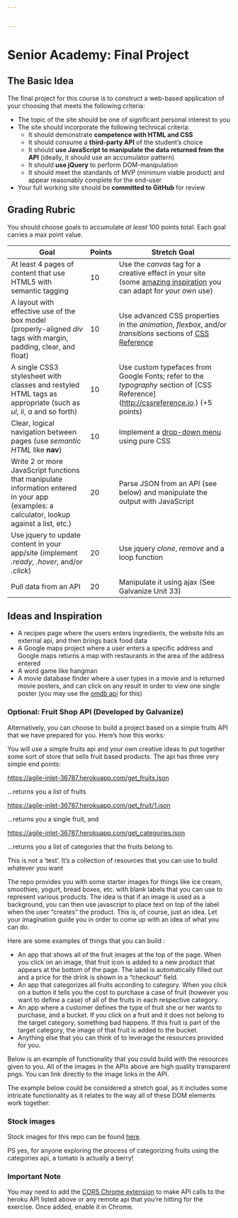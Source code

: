 ```yaml
---


---
```


<h1 id="senior-academy-final-project">Senior Academy: Final Project</h1>
<h2 id="the-basic-idea">The Basic Idea</h2>
<p>The final project for this course is to construct a web-based application of your choosing that meets the following criteria:</p>
<ul>
<li>The topic of the site should be one of significant personal interest to you</li>
<li>The site should incorporate the following technical criteria:
<ul>
<li>It should demonstrate <strong>competence with HTML and CSS</strong></li>
<li>It should consume a <strong>third-party API</strong> of the student’s choice</li>
<li>It should <strong>use JavaScript to manipulate the data returned from the API</strong> (ideally, it should use an accumulator pattern)</li>
<li>It should <strong>use jQuery</strong> to perform DOM-manipulation</li>
<li>It should meet the standards of MVP (minimum viable product) and appear reasonably complete for the end-user</li>
</ul>
</li>
<li>Your full working site should be <strong>committed to GitHub</strong> for review</li>
</ul>
<h2 id="grading-rubric">Grading Rubric</h2>
<p>You should choose goals to accumulate <em>at least</em> 100 points total. Each goal carries a max point value.</p>

<table>
<thead>
<tr>
<th>Goal</th>
<th>Points</th>
<th>Stretch Goal</th>
</tr>
</thead>
<tbody>
<tr>
<td>At least 4 pages of content that use HTML5 with semantic tagging</td>
<td>10</td>
<td>Use the <em>canvas</em> tag for a creative effect in your site (some <a href="https://www.sanwebe.com/2015/01/html5-canvas-examples">amazing inspiration</a> you can adapt for your own use)</td>
</tr>
<tr>
<td>A layout with effective use of the box model (properly-aligned <em>div</em> tags with margin, padding, clear, and float)</td>
<td>10</td>
<td>Use advanced CSS properties in the <em>animation</em>, <em>flexbox</em>, and/or <em>transitions</em> sections of <a href="http://cssreference.io.">CSS Reference</a></td>
</tr>
<tr>
<td>A single CSS3 stylesheet with classes and restyled HTML tags as appropriate (such as <em>ul</em>, <em>li</em>, <em>a</em> and so forth)</td>
<td>10</td>
<td>Use custom typefaces from Google Fonts; refer to the <em>typography</em> section of [CSS Reference] (<a href="http://cssreference.io">http://cssreference.io</a>.) (+5 points)</td>
</tr>
<tr>
<td>Clear, logical navigation between pages (use <em>semantic HTML</em> like <strong>nav</strong>)</td>
<td>10</td>
<td>Implement a <a href="https://codepen.io/philhoyt/pen/ujHzd">drop-down menu</a> using pure CSS</td>
</tr>
<tr>
<td>Write 2 or more JavaScript functions that manipulate information entered in your app (examples: a calculator, lookup against a list, etc.)</td>
<td>20</td>
<td>Parse JSON from an API (see below) and manipulate the output with JavaScript</td>
</tr>
<tr>
<td>Use jquery to update content in your app/site (implement <em>.ready</em>, <em>.hover</em>, and/or <em>.click</em>)</td>
<td>20</td>
<td>Use jquery <em>clone</em>, <em>remove</em> and a loop function</td>
</tr>
<tr>
<td>Pull data from an API</td>
<td>20</td>
<td>Manipulate it using ajax (See Galvanize Unit 33)</td>
</tr>
</tbody>
</table><h2 id="ideas-and-inspiration">Ideas and Inspiration</h2>
<ul>
<li>A recipes page where the users enters ingredients, the website hits an external api, and then brings back food data</li>
<li>A Google maps project where a user enters a specific address and Google maps returns a map with restaurants in the area of the address entered</li>
<li>A word game like hangman</li>
<li>A movie database finder where a user types in a movie and is returned movie posters, and can click on any result in order to view one single poster (you may use the <a href="https://www.omdbapi.com/">omdb api</a> for this)</li>
</ul>
<h3 id="optional-fruit-shop-api-developed-by-galvanize">Optional: Fruit Shop API (Developed by Galvanize)</h3>
<p>Alternatively, you can choose to build a project based on a simple fruits API that we have prepared for you. Here’s how this works:</p>
<p>You will use a simple fruits api and your own creative ideas to put together some sort of store that sells fruit based products. The api has three very simple end points:</p>
<p><a href="https://agile-inlet-36787.herokuapp.com/get_fruits.json">https://agile-inlet-36787.herokuapp.com/get_fruits.json</a></p>
<p>…returns you a list of fruits</p>
<p><a href="https://agile-inlet-36787.herokuapp.com/get_fruit/1.json">https://agile-inlet-36787.herokuapp.com/get_fruit/1.json</a></p>
<p>…returns you a single fruit, and</p>
<p><a href="https://agile-inlet-36787.herokuapp.com/get_categories.json">https://agile-inlet-36787.herokuapp.com/get_categories.json</a></p>
<p>…returns you a list of categories that the fruits belong to.</p>
<p>This is not a ‘test’. It’s a collection of resources that you can use to build whatever you want</p>
<p>The repo provides you with some starter images for things like ice cream, smoothies, yogurt, bread boxes, etc. with blank labels that you can use to represent various products. The idea is that if an image is used as a background, you can then use javascript to place text on top of the label when the user “creates” the product. This is, of course, just an idea. Let your imagination guide you in order to come up with an idea of what you can do.</p>
<p>Here are some examples of things that you can build :</p>
<ul>
<li>An app that shows all of the fruit images at the top of the page. When you click on an image, that fruit icon is added to a new product that appears at the bottom of the page. The label is automatically filled out and a price for the drink is shown in a “checkout” field.</li>
<li>An app that categorizes all fruits according to category. When you click on a button it tells you the cost to purchase a case of fruit (however you want to define a case) of all of the fruits in each respective category.</li>
<li>An app where a customer defines the type of fruit she or her wants to purchase, and a bucket. If you click on a fruit and it does not belong to the target category, something bad happens. If this fruit is part of the target category, the image of that fruit is added to the bucket.</li>
<li>Anything else that you can think of to leverage the resources provided for you.</li>
</ul>
<p>Below is an example of functionality that you could build with the resources given to you. All of the images in the APIs above are high quality transparent pngs. You can link directly to the image links in the API.</p>
<p>The example below could be considered a stretch goal, as it includes some intricate functionality as it relates to the way all of these DOM elements work together:</p>
<h3 id="stock-images">Stock images</h3>
<p>Stock images for this repo can be found <a href="https://learn.galvanize.com/gSchool/javascript-curriculum/fundamentals/160_Final_Project/fruit_store_images/stock.md">here</a>.</p>
<p>PS yes, for anyone exploring the process of categorizing fruits using the categories api, a tomato is actually a berry!</p>
<h3 id="important-note">Important Note</h3>
<p>You may need to add the <a href="https://chrome.google.com/webstore/detail/cors-toggle/jioikioepegflmdnbocfhgmpmopmjkim?hl=en">CORS Chrome extension</a> to make API calls to the heroku API listed above or any remote api that you’re hitting for the exercise. Once added, enable it in Chrome.</p>


